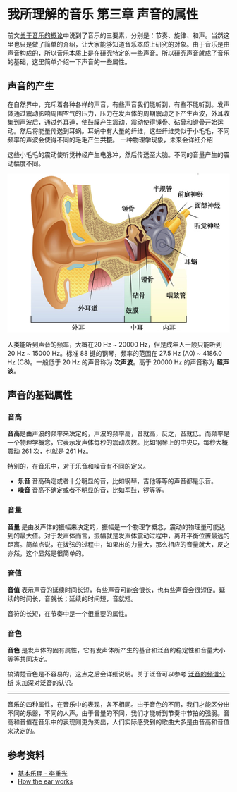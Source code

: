 # 我所理解的音乐 第三章 声音的属性

[annotation]: <id> (04484205-97ed-4607-8c18-8bb9c134cff6)
[annotation]: <status> (public)
[annotation]: <create_time> (2019-05-25 18:56:30)
[annotation]: <category> (音乐的迷思)
[annotation]: <tags> (音乐理论)
[annotation]: <comments> (false)
[annotation]: <topic> (我所理解的音乐)
[annotation]: <index> (3)


前文[关于音乐的概论](/article/a9065e01-2382-4f61-9a9f-cfde2cd2ce36)中说到了音乐的三要素，分别是：节奏、旋律、和声。当然这里也只是做了简单的介绍，让大家能够知道音乐本质上研究的对象。由于音乐是由声音构成的，所以音乐本质上是在研究特定的一些声音。所以研究声音就成了音乐的基础，这里简单介绍一下声音的一些属性。

## 声音的产生

在自然界中，充斥着各种各样的声音，有些声音我们能听到，有些不能听到。发声体通过震动影响周围空气的压力，压力在发声体的周期震动之下产生声波，外耳收集到声波后，通过外耳道，使鼓膜产生震动，震动使得锤骨、砧骨和镫骨开始运动。然后将能量传送到耳蜗。耳蜗中有大量的纤维，这些纤维类似于小毛毛，不同频率的声波会使得不同的毛毛产生**共振**。<i class='ui pop heart circular pink small icon'></i>
<span class='ui popup'>一种物理学现象，未来会详细介绍</span>

这些小毛毛的震动使听觉神经产生电脉冲，然后传送至大脑。不同的音量产生的震动幅度不同。

![](images/Human-Ear-Diagram-zh.jpg)

人类能听到声音的频率，大概在20 Hz ~ 20000 Hz，但是成年人一般只能听到 20 Hz ~ 15000 Hz。标准 88 键的钢琴，频率的范围在 27.5 Hz (A0) ~ 4186.0 Hz (C8)。一般低于 20 Hz 的声音称为 **次声波**。高于 20000 Hz 的声音称为 **超声波**。

## 声音的基础属性

### 音高

**音高**是由声波的频率来决定的，声波的频率高，音就高，反之，音就低。而频率是一个物理学概念，它表示发声体每秒的震动次数。比如钢琴上的中央C，每秒大概震动 261 次，也就是 261 Hz。

<div class='ui jplayer audio' data-url='https://raw.githubusercontent.com/StevenBaby/archives/archive/archives/%E9%9F%B3%E4%B9%90%E7%9A%84%E8%BF%B7%E6%80%9D/images/%E6%B3%9B%E9%9F%B3%E7%9A%84%E9%A2%91%E8%B0%B1%E5%88%86%E6%9E%90-piano.mp3' format='mp3'></div>

特别的，在音乐中，对于乐音和噪音有不同的定义。

- **乐音** 音高确定或者十分明显的音，比如钢琴，吉他等等的声音都是乐音。
- **噪音** 音高不确定或者不明显的音，比如军鼓，锣等等。

### 音量

**音量** 是由发声体的振幅来决定的，振幅是一个物理学概念，震动的物理量可能达到的最大值。对于发声体而言，振幅就是发声体震动过程中，离开平衡位置最远的距离。简单点说，在拨弦的过程中，如果出的力量大，那么相应的音量就大，反之亦然，这个显然是很简单的。

### 音值

**音值** 表示声音的延续时间长短，有些声音可能会很长，也有些声音会很短促。延续的时间长，音就长；延续的时间短，音就短。

音符的长短，在节奏中是一个很重要的属性。

### 音色

**音色** 是发声体的固有属性，它有发声体所产生的基音和泛音的稳定性和音量大小等等共同决定。

搞清楚音色是不容易的，这点之后会详细说明。关于泛音可以参考 [泛音的频谱分析](http://blog.ccyg.studio/article/67be018a-2aa9-43a3-81cd-1e4aaae5797a) 来加深对泛音的认识。

---

音乐的四种属性，在音乐中的表现，各不相同。由于音色的不同，我们才能区分出不同的乐器，不同的人声。由于音量的不同，我们才能听到节奏中节拍的强弱。音高和音值在音乐中的表现则更为突出，人们实际感受到的歌曲大多是由音高和音值来决定的。


## 参考资料

- [基本乐理 - 李重光](https://book.douban.com/subject/3902787/)
- [How the ear works](https://www.youtube.com/watch?v=qgdqp-oPb1Q)